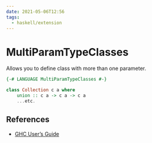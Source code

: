 ```yaml
---
date: 2021-05-06T12:56
tags:
  - haskell/extension
---
```


# MultiParamTypeClasses

Allows you to define class with more than one parameter.

```haskell
{-# LANGUAGE MultiParamTypeClasses #-} 

class Collection c a where
    union :: c a -> c a -> c a
    ...etc.
```

## References

- [GHC User’s Guide](https://downloads.haskell.org/~ghc/latest/docs/html/users_guide/exts/multi_param_type_classes.html)
